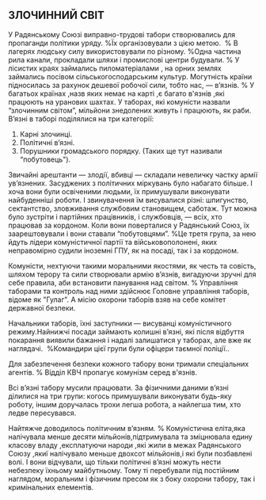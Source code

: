 ## ЗЛОЧИННИЙ СВІТ

У Радянському Союзі виправно-трудові табори створювались для пропаганди політики уряду.
%Їх організовували з цією метою.
 % В лагерях людську силу використовували по різному.
%Одна частина рила канали, прокладали шляхи і промислові центри будували.
% У лісистих краях займались пиломатеріалами , на орних землях займались посівом сільськогосподарським культур.
Могутність країни підносилась за рахунок дешевої робочої сили, тобто нас, — в’язнів.
% У багатьох країнах ,назв яких немає на карті ,є багато в'язнів ,які працюють на уранових шахтах.
У таборах, які комуністи назвали “злочинним світом”, мільйони знедолених живуть і працюють, як раби.
В’язні в таборі поділялися на три категорії:
1. Карні злочинці.
2. Політичні в’язні.
3. Порушники громадського порядку. (Таких ще тут називали “побутовець").

Звичайні арештанти — злодії, вбивці — складали невеличку частку армії ув’язнених.
Засуджених з політичних міркувань було набагато більше.
І хоча вони були освіченими людьми, їх примушували виконувати найбуденніші роботи.
І звинувачення їм висувалися різні: шпигунство, сектантство, зловживання службовим становищем, саботаж.
Тут можна було зустріти і партійних працівників, і службовців, — всіх, хто працював за кордоном.
Коли вони поверталися у Радянський Союз, їх заарештовували і вони ставали “побутовцями”.
%Це третя група, за нею йдуть лідери комуністичної партії та військовополонені, яких неправомірно судили іноземні ГПУ, як на посаді, так і за кордоном. 

Комуністи, нехтуючи такими моральними якостями, як честь та совість, шляхом терору та сили створювали армію в’язнів, вигадуючи зручні для себе правила, аби встановити панування над світом.
% Управління таборами та контроль над ними здійснює Головне управління таборів, відоме як "Гулаг".
А місію охорони таборів взяв на себе комітет державної безпеки.

Начальники таборів, їхні заступники — висуванці комуністичного режиму.Найнижчі посади займають колишні в’язні, які після відбуття покарання виявили бажання і надалі залишатися у таборах, але вже як наглядачі.
 %Командири цієї групи були офіцери таємної поліції..

Для забезпечення безпеки кожного табору вони тримали спеціальних агентів.
% Відділ КВЧ пропагує комунізм серед в'язнів.

Всі в’язні табору мусили працювати.
За фізичними даними в’язні ділилися на три групи: когось примушували виконувати будь-яку роботу, іншим доручалась трохи легша робота, а найлегша тим, хто ледве пересувався.

Найтяжче доводилось політичним в’язням.
% Комуністична еліта,яка налічувала менше десяти мільйонів,підтримувала та зміцнювала едину класову владу ,експлатуючи народи ,які жили в межах Радянського Союзу ,якиї налічувало меньше двохсот мільйонів,і які були позбавлені волі.
І вони відчували, що тільки політичні в’язні можуть нести небезпеку їхньому майбутньому.
Тому ті перебували під постійним наглядом, моральним і фізичним пресом як з боку охорони табору, так і кримінальних елементів.
